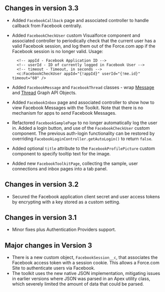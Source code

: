 ## Changes in version 3.3

* Added `FacebookCallback` page and associated controller to handle callback from Facebook centrally.
* Added `FacebookCheckUser` custom Visualforce component and associated controller to periodically check that the current user has a valid Facebook session, and log them out of the Force.com app if the Facebook session is no longer valid. Usage:

        <!-- appId - Facebook Application ID -->
        <!-- userId - ID of currently logged in Facebook User -->
        <!-- timeout - Timeout, in seconds -->
        <c:FacebookCheckUser appId="{!appId}" userId="{!me.id}" timeout="60" />

* Added `FacebookMessage` and `FacebookThread` classes - wrap [Message](https://developers.facebook.com/docs/reference/api/message/) and [Thread](https://developers.facebook.com/docs/reference/api/thread/) Graph API Objects.
* Added `FacebookInbox` page and associated controller to show how to view Facebook Messages with the Toolkit. Note that there is no mechanism for apps to *send* Facebook Messages.
* Refactored `FacebookSamplePage` to no longer automatically log the user in. Added a login button, and use of the `FacebookCheckUser` custom component. The previous auth-login functionality can be restored by overriding `FacebookLoginController.getAutoLogin()` to return `false`.
* Added optional `title` attribute to the `FacebookProfilePicture` custom component to specify tooltip text for the image.
* Added new `FacebookToolkitPage`, collecting the sample, user connections and inbox pages into a tab panel.

## Changes in version 3.2

* Secured the Facebook application client secret and user access tokens by encrypting with a key stored as a custom setting.

## Changes in version 3.1

* Minor fixes plus Authentication Providers support.

## Major changes in Version 3

* There is a new custom object, `FacebookSession__c`, that associates the Facebook access token with a session cookie. This allows a Force.com Site to authenticate users via Facebook.
* The toolkit uses the new native JSON implementation, mitigating issues in earlier versions where JSON was parsed in an Apex utility class, which severely limited the amount of data that could be parsed.
